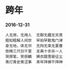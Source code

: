 # 跨年

__2016-12-31__

```
人无用，无用人  无聊无趣无天真
粗知粗解人间世  早拍早散鬼门津
身无地，体无邻  无拘无束无夏春
依稀三尺剑千里  支离十步杀一人
哭掷笔，笑获麟  拂衣踏雪是征尘
青灯青史青涩事  来年拜佛不拜神
```
